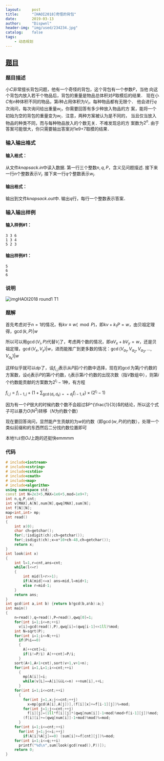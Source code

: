 ```yaml
---
layout:		post
title:		"[HAOI2018]奇怪的背包"
date:		2019-03-13
author:		"Dispwnl"
header-img:	"img/used/234234.jpg"
catalog:	false
tags:
    - 动态规划
---
```


## [题目](https://www.luogu.org/problemnew/show/P4495)
### 题目描述

小$C$非常擅长背包问题，他有一个奇怪的背包，这个背包有一个参数$P$，当他 向这个背包内放入若干个物品后，背包的重量是物品总体积对$P$取模后的结果． 现在小$C$有$n$种体积不同的物品，第$i$种占用体积为$V_i$，每种物品都有无限个． 他会进行$q$次询问，每次询问给出重量$w_i$，你需要回答有多少种放入物品的方 案，能将一个初始为空的背包的重量变为$w_i$．注意，两种方案被认为是不同的， 当且仅当放入物品的种类不同，而与每种物品放入的个数无关．不难发现总的方 案数为$2^n$. 由于答案可能很大，你只需要输出答案对1e9+7取模的结果．

### 输入输出格式

#### 输入格式：

从文件$knapsack.in$中读入数据. 第一行三个整数$n,q,P$，含义见问题描述. 接下来一行$n$个整数表示$V_i$. 接下来一行$q$个整数表示$w_i$.

#### 输出格式：

输出到文件$knapsack.out$中. 输出$q$行，每行一个整数表示答案．

### 输入输出样例

#### 输入样例#1：

```plain
3 3 6
1 3 4
5 2 3
```
#### 输出样例#1：

```plain
5
6
6
```

### 说明

![img](https://cdn.luogu.org/upload/pic/18144.png)HAOI2018 round1 T1

### 题解

首先考虑对于$n=1$的情况，有$kv\equiv w(\mod P)$，即$kv+k_1P=w$，由贝祖定理得，$\gcd(k,P)\vert w$

所以可以用$\gcd(V_i,P)$代替$V_i$了，考虑两个数的情况，即$aV_x+bV_y=w$，还是贝祖定理，$\gcd(V_x,V_y)\vert w$，进而能推广到更多数的情况：$\gcd(V_{a_1},V_{a_2},V_{a_3},…,V_{a_k})\vert w$

这样似乎就可以$dp$了，设$f_{i,j}$表示从$P$前$i$个约数中选择，现在的$\gcd$为第$j$个约数的方案数，设$d_i$表示$P$的第$i$个约数，$t_i$表示第$i$个约数的出现次数（指$V$数组中），则第$i$个约数能贡献的方案数为$2^{t_i}-1$种，有方程

$f_{i,j}=f_{i-1,j}+(1+\sum_{\gcd(d_i,d_k)==d_j}f_{i-1,k})\times (2^{t_i}-1)$

因为有一个$P$很大的时候约数个数不会超过$P^{\frac{1}{3}}$的结论，所以这个式子可以暴力$O(N^2)$转移（$N$为约数个数）

现在要回答询问，显然能产生贡献的为$w$的约数（即$\gcd(w,P)$的约数），处理一个类似前缀和的东西然后二分找约数位置即可

本地<code>TLE</code>但$OJ$上跑的还挺快emmmm

### 代码

```c++
# include<iostream>
# include<cstring>
# include<cstdio>
# include<cmath>
# include<map>
# include<algorithm>
using namespace std;
const int N=2e3+5,MAX=1e6+5,mod=1e9+7;
int n,q,P,cnt;
int v[MAX],A[N],num[N],qwq[MAX],sum[N];
int f[N][N];
map<int,int> mp;
int read()
{
	int x(0);
	char ch=getchar();
	for(;!isdigit(ch);ch=getchar());
	for(;isdigit(ch);x=x*10+ch-48,ch=getchar());
	return x;
}
int look(int x)
{
	int l=1,r=cnt,ans=cnt;
	while(l<=r)
	{
		int mid(l+r>>1);
		if(A[mid]<=x) ans=mid,l=mid+1;
		else r=mid-1;
	}
	return ans;
}
int gcd(int a,int b) {return b?gcd(b,a%b):a;}
int main()
{
	n=read(),q=read(),P=read(),qwq[0]=1;
	for(int i=1;i<=n;++i)
	  v[i]=gcd(read(),P),qwq[i]=(qwq[i-1]<<1ll)%mod;
	int N=sqrt(P);
	for(int i=1;i<=N;++i)
	  if(P%i==0)
	  {
	  	A[++cnt]=i;
	  	if(i!=P/i) A[++cnt]=P/i;
	  }
	sort(A+1,A+1+cnt),sort(v+1,v+1+n);
	for(int i=1,L=1;i<=cnt;++i)
	  {
	  	mp[A[i]]=i;
	  	while(v[L]==A[i]&&L<=n) ++num[i],++L;
	  }
	for(int i=1;i<=cnt;++i)
	  {
	  	for(int j=1,x;j<=cnt;++j)
	  	  x=mp[gcd(A[i],A[j])],(f[i][x]+=f[i-1][j])%=mod;
	  	for(int j=1;j<=cnt;++j)
	  	  f[i][j]=(1ll*f[i][j]*(qwq[num[i]]-1+mod)%mod+f[i-1][j])%mod;
	  	(f[i][i]+=(qwq[num[i]]-1+mod)%mod)%=mod;
	  }
	for(int i=1;i<=cnt;++i)
	  for(int j=1;j<=i;++j)
	    if(A[i]%A[j]==0) (sum[i]+=f[cnt][j])%=mod;
	for(int i=1;i<=q;++i)
	  printf("%d\n",sum[look(gcd(read(),P))]);
	return 0;
}
```

